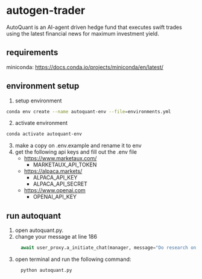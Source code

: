 # autogen-trader
AutoQuant is an AI-agent driven hedge fund that executes swift trades using the latest financial news for maximum investment yield.

## requirements
miniconda: https://docs.conda.io/projects/miniconda/en/latest/

## environment setup
1. setup environment
```sh
conda env create --name autoquant-env --file=environments.yml
```
2. activate environment
```sh
conda activate autoquant-env
```
3. make a copy on .env.example and rename it to env
4. get the following api keys and fill out the .env file
   - https://www.marketaux.com/
     - MARKETAUX_API_TOKEN 
   - https://alpaca.markets/
     - ALPACA_API_KEY
     - ALPACA_API_SECRET
   - https://www.openai.com
     - OPENAI_API_KEY

## run autoquant
1. open autoquant.py.
2. change your message at line 186
   ```python
     await user_proxy.a_initiate_chat(manager, message="Do research on MSFT, AAPL and AMZN to determine how to action on the trades it today")
   ```
3. open terminal and run the following command:
   ```sh
     python autoquant.py
   ```
